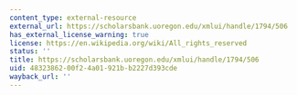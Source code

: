 ```yaml
---
content_type: external-resource
external_url: https://scholarsbank.uoregon.edu/xmlui/handle/1794/506
has_external_license_warning: true
license: https://en.wikipedia.org/wiki/All_rights_reserved
status: ''
title: https://scholarsbank.uoregon.edu/xmlui/handle/1794/506
uid: 48323862-00f2-4a01-921b-b2227d393cde
wayback_url: ''
---
```

